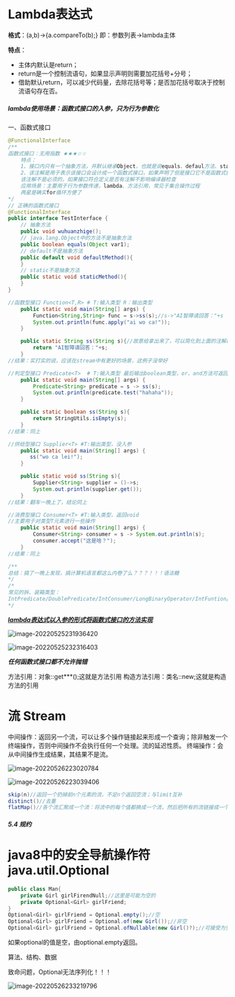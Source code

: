 # Lambda表达式

**格式**：(a,b)->{a.compareTo(b);}
			即：参数列表->lambda主体

**特点**：

* 主体内默认是return；
* return是一个控制流语句，如果显示声明则需要加花括号+分号；
* 借助默认return，可以减少代码量，去除花括号等；是否加花括号取决于控制流语句存在否。

##### lambda使用场景：函数式接口的入参，只为行为参数化

一、函数式接口

```java
@FunctionalInterface
/**
函数式接口：无用指数 ★★★☆☆
	特点：	
	1、接口内只有一个抽象方法，并默认继承Object，也就是说equals、defaul方法、static都不算抽象方法。
	2、该注解是用于表示该接口会设计成一个函数式接口，如果声明了但是接口它不是函数式接口，编译的时候就会报错
	该注解不是必须的，如果接口符合定义是否有注解不影响编译器检查
	应用场景：主要用于行为参数传递，lambda、方法引用，常见于集合操作过程
	两星是确实for循环方便了
*/
// 正确的函数式接口
@FunctionalInterface
public interface TestInterface {
    // 抽象方法
    public void wuhuanzhige();
    // java.lang.Object中的方法不是抽象方法
    public boolean equals(Object var1);
    // default不是抽象方法
    public default void defaultMethod(){
    }
    // static不是抽象方法
    public static void staticMethod(){
    }
}

//函数型接口 Function<T,R> # T:输入类型 R：输出类型
    public static void main(String[] args) {
        Function<String,String> func = s->ss(s);//s->"AI智障请回答："+s
        System.out.println(func.apply("ai wo ca!"));
    }

    public static String ss(String s){//故意给拿出来了，可以简化到上面的注解样子
        return "AI智障请回答："+s;
    }
//结果：实打实的说，应该在stream中有更好的场景，这例子没举好

//判定型接口 Predicate<T>  # T:输入类型 最后输出boolean类型，or、and方法可返回Predicate再下一步处理
    public static void main(String[] args) {
        Predicate<String> predicate = s -> ss(s);
        System.out.println(predicate.test("hahaha"));
    }

    public static boolean ss(String s){
        return StringUtils.isEmpty(s);
    }
//结果：同上

//供给型接口 Supplier<T> #T:输出类型，没入参
 	public static void main(String[] args) {
       ss("wo ca lei!");
    }

    public static void ss(String s){
        Supplier<String> supplier = ()->s;
        System.out.println(supplier.get());
    }
//结果：翻车一晚上了，结论同上

//消费型接口 Consumer<T> #T:输入类型，返回void
//主要用于对类型T元素进行一些操作
    public static void main(String[] args) {
        Consumer<String> consumer = s -> System.out.println(s);
        consumer.accept("这是啥？");
    }
//结果：同上

/**
总结：搞了一晚上发现，搞计算机语言都这么内卷了么？？？！！！语法糖
*/
/*
常见的拆、装箱类型：
IntPredicate/DoublePredicate/IntConsumer/LongBinaryOperator/IntFuntion/ToIntFuntion/IntToDoubleFuntion
*/

```

*<u>**lambda表达式以入参的形式将函数式接口的方法实现**</u>*

![image-20220525231936420](C:\Users\wuqidi\AppData\Roaming\Typora\typora-user-images\image-20220525231936420.png)

![image-20220525232316403](C:\Users\wuqidi\AppData\Roaming\Typora\typora-user-images\image-20220525232316403.png)

***任何函数式接口都不允许抛错***

方法引用：对象::get***();这就是方法引用
构造方法引用：类名::new;这就是构造方法的引用

# 流 Stream

中间操作：返回另一个流，可以让多个操作链接起来形成一个查询；除非触发一个终端操作，否则中间操作不会执行任何一个处理。流的延迟性质。
终端操作：会从中间操作生成结果，其结果不是流。

![image-20220526223020784](C:\Users\wuqidi\AppData\Roaming\Typora\typora-user-images\image-20220526223020784.png)

![image-20220526223039406](C:\Users\wuqidi\AppData\Roaming\Typora\typora-user-images\image-20220526223039406.png)

```java
skip(n)//返回一个扔掉前n个元素的流，不足n个返回空流；与limit互补
distinct()//去重
flatMap()//各个流汇聚成一个流：将流中的每个值都换成一个流，然后把所有的流链接成一个流。
```

##### 5.4 规约



# java8中的安全导航操作符java.util.Optional<T>

```java
public class Man{
    private Girl girlFirendNull;//这里是可能为空的
    private Optional<Girl> girlFriend;
}
Optional<Girl> girlFriend = Optional.empty();//空
Optional<Girl> girlFriend = Optional.of(new Girl());//非空
Optional<Girl> girlFriend = Optional.ofNullable(new Girl()?);//可接受为空
```

如果optional的值是空，由optional.empty返回。

算法、结构、数据

致命问题，Optional无法序列化！！！

![image-20220526233219796](C:\Users\wuqidi\AppData\Roaming\Typora\typora-user-images\image-20220526233219796.png)
